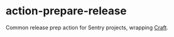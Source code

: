 # action-prepare-release

Common release prep action for Sentry projects, wrapping [Craft](https://github.com/getsentry/craft).
